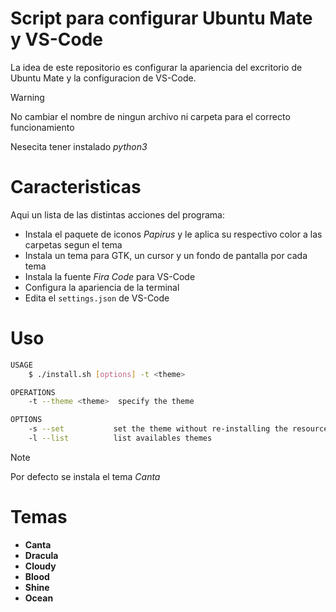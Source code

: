 # Script para configurar Ubuntu Mate y VS-Code

La idea de este repositorio es configurar la apariencia del excritorio de Ubuntu Mate y la configuracion de VS-Code.

> [!WARNING]
> No cambiar el nombre de ningun archivo ni carpeta para el correcto funcionamiento
>
> Nesecita tener instalado _python3_

# Caracteristicas

Aqui un lista de las distintas acciones del programa:
 * Instala el paquete de iconos _Papirus_ y le aplica su respectivo color a las carpetas segun el tema
 * Instala un tema para GTK, un cursor y un fondo de pantalla por cada tema
 * Instala la fuente _Fira Code_ para VS-Code
 * Configura la apariencia de la terminal
 * Edita el `settings.json` de VS-Code

# Uso


```bash
USAGE
    $ ./install.sh [options] -t <theme> 

OPERATIONS
    -t --theme <theme>  specify the theme

OPTIONS
	-s --set           set the theme without re-installing the resources
    -l --list          list availables themes 
```

> [!NOTE]
> Por defecto se instala el tema _Canta_
>

# Temas
 * __Canta__
 * __Dracula__
 * __Cloudy__
 * __Blood__
 * __Shine__
 * __Ocean__
